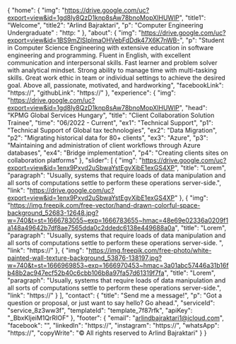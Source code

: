 {
    "home": {
        "img": "https://drive.google.com/uc?export=view&id=1gd8Iy8QzD1knp8sAw78bnoMopXlHUWlP",
        "title1": "Welcome",
        "title2": "Arlind Bajraktari",
        "p": "Computer Engineering Undergraduate"
        <CVfile>: "http: "
    },
    "about": {
        "img": "https://drive.google.com/uc?export=view&id=1BS9mZlSlplmaOHVebFdDdk47X6K7nWB-",
        "p": "Student in Computer Science Engineering with extensive education in software engineering and programming. Fluent in English, with excellent communication and interpersonal skills. Fast learner and problem solver with analytical mindset. Strong ability to manage time with multi-tasking skills. Great work ethic in team or individual settings to achieve the desired goal. Above all, passionate, motivated, and hardworking",
        "facebookLink": "https://",
        "githubLink": "https://"
    },
    "experience": {
        "img": "https://drive.google.com/uc?export=view&id=1gd8Iy8QzD1knp8sAw78bnoMopXlHUWlP",
        "head": "KPMG Global Services Hungary",
        "title": "Client Collaboration Solution Trainee",
        "time": "06/2022 - Current",
        "ex1": "Technical Support",
        "p1": "Technical Support of Global tax technologies",
        "ex2": "Data Migration",
        "p2": "Migrating historical data for 80+ clients",
        "ex3": "Azure",
        "p3": "Maintaining and administration of client workflows through Azure databases",
        "ex4": "Bridge implementation",
        "p4": "Creating clients sites on collaboration platforms"
    },
    "slider": [
        {
            "img": "https://drive.google.com/uc?export=view&id=1enx9Pxvd2uSbwaYstEgvXibE1exGS4XP",
            "title": "Lorem",
            "paragraph": "Usually, systems that require loads of data manipulation and all sorts of computations settle to perform these operations server-side.",
            "link": "https://drive.google.com/uc?export=view&id=1enx9Pxvd2uSbwaYstEgvXibE1exGS4XP"
        },
        {
            "img": "https://img.freepik.com/free-vector/hand-drawn-colorful-space-background_52683-12648.jpg?w=740&t=st=1666783055~exp=1666783655~hmac=48e69e02336a0209f1a148a49642b7df8ae7565dda0c2ddedc6138e449688a0a",
            "title": "Lorem",
            "paragraph": "Usually, systems that require loads of data manipulation and all sorts of computations settle to perform these operations server-side. ",
            "link": "https://"
        },
        {
            "img": "https://img.freepik.com/free-photo/white-painted-wall-texture-background_53876-138197.jpg?w=740&t=st=1666969853~exp=1666970453~hmac=3a01abc57446a31b16fb48b2ac947ecf52b40c6cbb106b8a97fa57d61319f7fa",
            "title": "Lorem",
            "paragraph": "Usually, systems that require loads of data manipulation and all sorts of computations settle to perform these operations server-side.",
            "link": "https://"
        }
    ],
    "contact": {
        "title": "Send me a message!",
        "p": "Got a question or proposal, or just want to say hello? Go ahead.",
        "serviceId": "service_8z3ww3f",
        "templateId": "template_7f87rfk",
        "apiKey": "_BbxKljeiM1QrRIOF"
    },
    "footer": {
        "email": "arlindbajraktari1@icloud.com",
        "facebook": "",
        "linkedIn": "https://",
        "instagram": "https://",
        "whatsApp": "https://",
        "copyWrite": "© All rights reserved to Arlind Bajraktari"
    }
}
